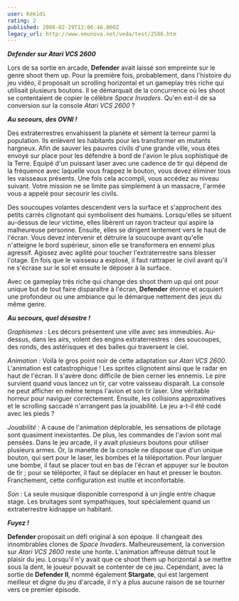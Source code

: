 ```yaml
---
user: Kékidi
rating: 2
published: 2008-02-29T12:06:46.000Z
legacy_url: http://www.emunova.net/veda/test/2586.htm
---
```

_**Defender sur Atari VCS 2600**_  

  

Lors de sa sortie en arcade, **Defender** avait laissé son empreinte sur le genre shoot them up. Pour la première fois, probablement, dans l'histoire du jeu vidéo, il proposait un scrolling horizontal et un gameplay très riche qui utilisait plusieurs boutons. Il se démarquait de la concurrence où les shoot se contentaient de copier le célèbre _Space Invaders_. Qu'en est-il de sa conversion sur la console _Atari VCS 2600_ ?  

  

_**Au secours, des OVNI !**_  

  

Des extraterrestres envahissent la planète et sèment la terreur parmi la population. Ils enlèvent les habitants pour les transformer en mutants hargneux. Afin de sauver les pauvres civils d'une grande ville, vous êtes envoyé sur place pour les défendre à bord de l'avion le plus sophistiqué de la Terre. Equipé d'un puissant laser avec une cadence de tir qui dépend de la fréquence avec laquelle vous frappez le bouton, vous devez éliminer tous les vaisseaux présents. Une fois cela accompli, vous accédez au niveau suivant. Votre mission ne se limite pas simplement à un massacre, l'armée vous a appelé pour secourir les civils.  

  

Des soucoupes volantes descendent vers la surface et s'approchent des petits carrés clignotant qui symbolisent des humains. Lorsqu'elles se situent au-dessus de leur victime, elles libèrent un rayon tracteur qui aspire la malheureuse personne. Ensuite, elles se dirigent lentement vers le haut de l'écran. Vous devez intervenir et détruire la soucoupe avant qu'elle n'atteigne le bord supérieur, sinon elle se transformera en ennemi plus agressif. Agissez avec agilité pour toucher l'extraterrestre sans blesser l'otage. En fois que le vaisseau a explosé, il faut rattraper le civil avant qu'il ne s'écrase sur le sol et ensuite le déposer à la surface.  

  

Avec ce gameplay très riche qui change des shoot them up qui ont pour unique but de tout faire disparaître à l'écran, **Defender** étonne et acquiert une profondeur ou une ambiance qui le démarque nettement des jeux du même genre.  

  

_**Au secours, quel désastre !**_  

  

_Graphismes :_ Les décors présentent une ville avec ses immeubles. Au-dessus, dans les airs, volent des engins extraterrestres : des soucoupes, des ronds, des astérisques et des balles qui traversent le ciel.  

  

_Animation :_ Voilà le gros point noir de cette adaptation sur _Atari VCS 2600_. L'animation est catastrophique ! Les sprites clignotent ainsi que le radar en haut de l'écran. Il s'avère donc difficile de bien cerner les ennemis. Le pire survient quand vous lancez un tir, car votre vaisseau disparaît. La console ne peut afficher en même temps l'avion et son tir laser. Une véritable horreur pour naviguer correctement. Ensuite, les collisions approximatives et le scrolling saccadé n'arrangent pas la jouabilité. Le jeu a-t-il été codé avec les pieds ?  

  

_Jouabilité :_ A cause de l'animation déplorable, les sensations de pilotage sont quasiment inexistantes. De plus, les commandes de l'avion sont mal pensées. Dans le jeu arcade, il y avait plusieurs boutons pour utiliser plusieurs armes. Or, la manette de la console ne dispose que d'un unique bouton, qui sert pour le laser, les bombes et la téléportation. Pour larguer une bombe, il faut se placer tout en bas de l'écran et appuyer sur le bouton de tir ; pour se téléporter, il faut se déplacer en haut et presser le bouton. Franchement, cette configuration est inutile et inconfortable.  

  

_Son :_ La seule musique disponible correspond à un jingle entre chaque stage. Les bruitages sont sympathiques, tout spécialement quand un extraterrestre kidnappe un habitant.  

  

_**Fuyez !**_  

  

**Defender** proposait un défi original à son époque. Il changeait des innombrables clones de _Space Invaders_. Malheureusement, la conversion sur _Atari VCS 2600_ reste une honte. L'animation affreuse détruit tout le plaisir du jeu. Lorsqu'il n'y avait que ce shoot them up horizontal à se mettre sous la dent, le joueur pouvait se contenter de ce jeu. Cependant, avec la sortie de **Defender II**, nommé également **Stargate**, qui est largement meilleur et digne du jeu d'arcade, il n'y a plus aucune raison de se tourner vers ce premier épisode.